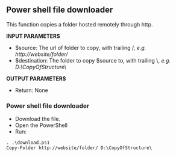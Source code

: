 ## Power shell file downloader 

This function copies a folder hosted remotely through http.

**INPUT PARAMETERS** <br />
- $source:  The url of folder to copy, with trailing /, *e.g. http://website/folder/* <br />
- $destination: The folder to copy $source to, with trailing \\, *e.g. D:\\CopyOfStructure\\*<br />

**OUTPUT PARAMETERS** <br />
- Return: None

### Power shell file downloader 
- Download the file.
- Open the PowerShell
- Run:
```
. .\download.ps1
Copy-Folder http://website/folder/ D:\CopyOfStructure\
```
